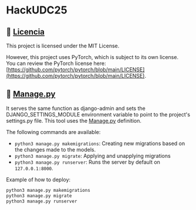 # HackUDC25

## :scroll: [Licencia](LICENSE)

This project is licensed under the MIT License.  

However, this project uses PyTorch, which is subject to its own license.  
You can review the PyTorch license here: [https://github.com/pytorch/pytorch/blob/main/LICENSE](https://github.com/pytorch/pytorch/blob/main/LICENSE).

## :crystal_ball: [Manage.py](manage.py)
It serves the same function as django-admin and sets the DJANGO_SETTINGS_MODULE environment variable to point to the project's settings.py file. This tool uses the [Manage.py](manage.py) definition.

The following commands are available:
* `python3 manage.py makemigrations`: Creating new migrations based on the changes made to the models.
* `python3 manage.py migrate`: Applying and unapplying migrations 
* `python3 manage.py runserver`: Runs the server by default on `127.0.0.1:8000`.

Example of how to deploy:

```bash
python3 manage.py makemigrations
python3 manage.py migrate
python3 manage.py runserver
```
